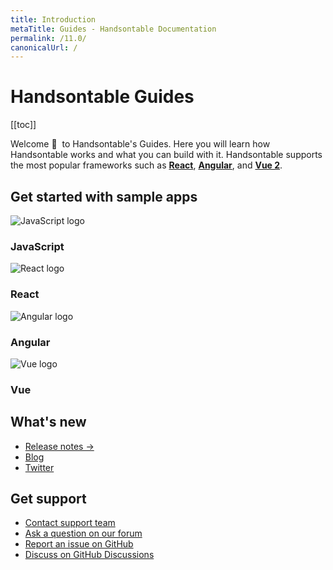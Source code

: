 ```yaml
---
title: Introduction
metaTitle: Guides - Handsontable Documentation
permalink: /11.0/
canonicalUrl: /
---
```


# Handsontable Guides

[[toc]]

Welcome 👋&nbsp; to Handsontable's Guides. Here you will learn how Handsontable works and what you can build with it. Handsontable supports the most popular frameworks such as **[React](@/guides/integrate-with-react/react-simple-example.md)**, **[Angular](@/guides/integrate-with-angular/angular-simple-example.md)**, and **[Vue 2](@/guides/integrate-with-vue/vue-simple-example.md)**.

## Get started with sample apps

<div class="row-items-container">
  <Link href="/docs/11.0/binding-to-data/" hide-latest-version class="row-item">
    <img class="integration-framework-logo" src="/docs/11.0/img/pages/introduction/javascript.svg" alt="JavaScript logo" />
      <h3>JavaScript</h3>
  </Link>
  <Link href="/docs/11.0/react-simple-example/" hide-latest-version class="row-item">
    <img class="integration-framework-logo" src="/docs/11.0/img/pages/introduction/react.svg" alt="React logo" />
      <h3>React</h3>
  </Link>
  <Link href="/docs/11.0/angular-simple-example/" hide-latest-version class="row-item">
    <img class="integration-framework-logo" src="/docs/11.0/img/pages/introduction/angular.svg" alt="Angular logo" />
      <h3>Angular</h3>
  </Link>
  <Link href="/docs/11.0/vue-simple-example/" hide-latest-version class="row-item">
    <img class="integration-framework-logo" src="/docs/11.0/img/pages/introduction/vue.svg" alt="Vue logo" />
      <h3>Vue</h3>
  </Link>
</div>

## What's new

- [Release notes &#8594;](@/guides/upgrade-and-migration/release-notes.md)
- [Blog](https://handsontable.com/blog)
- [Twitter](https://twitter.com/handsontable)

## Get support

- [Contact support team](https://handsontable.com/contact?category=technical_support)
- [Ask a question on our forum](https://forum.handsontable.com)
- [Report an issue on GitHub](https://github.com/handsontable/handsontable/issues)
- [Discuss on GitHub Discussions](https://github.com/handsontable/handsontable/discussions)
